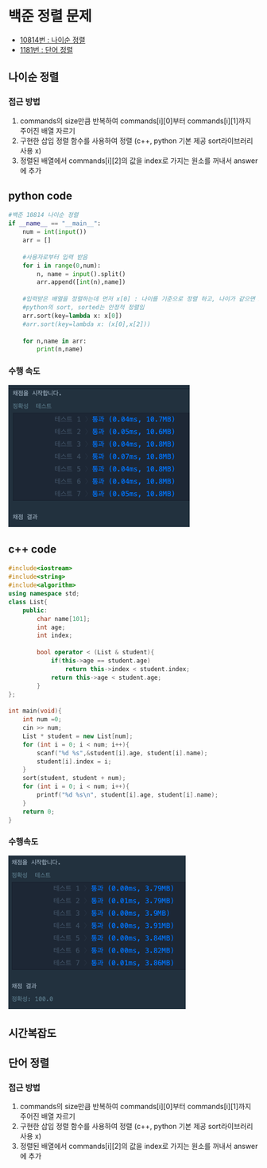# 백준 정렬 문제
  - [10814번 : 나이순 정렬](https://www.acmicpc.net/problem/10814)
  - [1181번 : 단어 정렬](https://www.acmicpc.net/problem/1181)

## 나이순 정렬
### 접근 방법 
1. commands의 size만큼 반복하여 commands[i][0]부터 commands[i][1]까지 주어진 배열 자르기 <br>
2. 구현한 삽입 정렬 함수를 사용하여 정렬 (c++, python 기본 제공 sort라이브러리 사용 x) <br>
3. 정렬된 배열에서 commands[i][2]의 값을 index로 가지는 원소를 꺼내서 answer에 추가 

## python code
```python
#백준 10814 나이순 정렬
if __name__ == "__main__":
    num = int(input())
    arr = []
    
    #사용자로부터 입력 받음 
    for i in range(0,num): 
        n, name = input().split()
        arr.append([int(n),name])

    #입력받은 배열을 정렬하는데 먼저 x[0] : 나이를 기준으로 정렬 하고, 나이가 같으면 x[2] : index를 기준으로 비교하여 정렬
    #python의 sort, sorted는 안정적 정렬임
    arr.sort(key=lambda x: x[0])
    #arr.sort(key=lambda x: (x[0],x[2]))
    
    for n,name in arr:
        print(n,name)
``` 
### 수행 속도
![img load fail](../images/insertionSortpython.png)

## c++ code
```c++
#include<iostream>
#include<string>
#include<algorithm>
using namespace std;
class List{
    public:
        char name[101];
        int age;
        int index;

        bool operator < (List & student){
            if(this->age == student.age)
                return this->index < student.index;
            return this->age < student.age;
        }
};

int main(void){
    int num =0;
    cin >> num;
    List * student = new List[num];
    for (int i = 0; i < num; i++){
        scanf("%d %s",&student[i].age, student[i].name);
        student[i].index = i;
    }
    sort(student, student + num);
    for (int i = 0; i < num; i++){
        printf("%d %s\n", student[i].age, student[i].name);
    }
    return 0;
}
```
### 수행속도
![img load fail](../images/insertionSortc++.png)

## 시간복잡도


## 단어 정렬
### 접근 방법 
1. commands의 size만큼 반복하여 commands[i][0]부터 commands[i][1]까지 주어진 배열 자르기 <br>
2. 구현한 삽입 정렬 함수를 사용하여 정렬 (c++, python 기본 제공 sort라이브러리 사용 x) <br>
3. 정렬된 배열에서 commands[i][2]의 값을 index로 가지는 원소를 꺼내서 answer에 추가 


